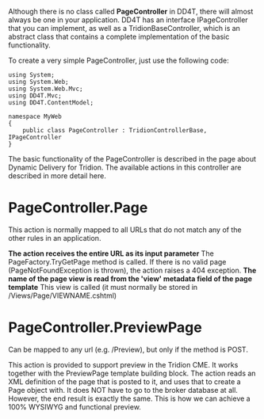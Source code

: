 Although there is no class called **PageController** in DD4T, there will almost always be one in your application. DD4T has an interface IPageController that you can implement, as well as a TridionBaseController, which is an abstract class that contains a complete implementation of the basic functionality.

To create a very simple PageController, just use the following code:

```
using System;
using System.Web;
using System.Web.Mvc;
using DD4T.Mvc;
using DD4T.ContentModel;

namespace MyWeb
{
    public class PageController : TridionControllerBase, IPageController
}
```


The basic functionality of the PageController is described in the page about Dynamic Delivery for Tridion. The available actions in this controller are described in more detail here.

# PageController.Page #
This action is normally mapped to all URLs that do not match any of the other rules in an application.

**The action receives the entire URL as its input parameter** The PageFactory.TryGetPage method is called. If there is no valid page (PageNotFoundException is thrown), the action raises a 404 exception.
**The name of the page view is read from the 'view' metadata field of the page template** This view is called (it must normally be stored in /Views/Page/VIEWNAME.cshtml)

# PageController.PreviewPage #
Can be mapped to any url (e.g. /Preview), but only if the method is POST.

This action is provided to support preview in the Tridion CME. It works together with the PreviewPage template building block.
The action reads an XML definition of the page that is posted to it, and uses that to create a Page object with. It does NOT have to go to the broker database at all. However, the end result is exactly the same. This is how we can achieve a 100% WYSIWYG and functional preview.